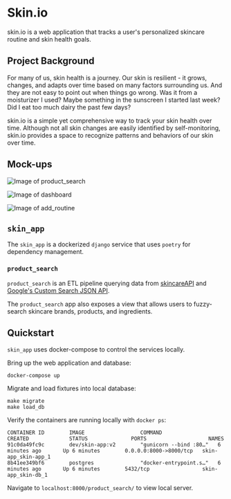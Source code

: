 # Skin.io

skin.io is a web application that tracks a user's personalized skincare routine and skin health goals.

## Project Background

For many of us, skin health is a journey. Our skin is resilient - it grows, changes, and adapts over time based on many factors surrounding us. And they are not easy to point out when things go wrong. Was it from a moisturizer I used? Maybe something in the sunscreen I started last week? Did I eat too much dairy the past few days?

skin.io is a simple yet comprehensive way to track your skin health over time. Although not all skin changes are easily identified by self-monitoring, skin.io provides a space to recognize patterns and behaviors of our skin over time.

## Mock-ups

![Image of product_search](/Users/wooyangson/dev/skin-app/static/product_search.JPG)


![Image of dashboard](/Users/wooyangson/dev/skin-app/static/dashboard.JPG)


![Image of add_routine](/Users/wooyangson/dev/skin-app/static/add_routine.JPG)

## `skin_app`

The `skin_app` is a dockerized `django` service that uses `poetry` for dependency management.

### `product_search`
`product_search` is an ETL pipeline querying data from [skincareAPI](https://github.com/LauraRobertson/skincareAPI) and [Google's Custom Search JSON API](https://developers.google.com/custom-search/v1/overview).

The `product_search` app also exposes a view that allows users to fuzzy-search skincare brands, products, and ingredients.

## Quickstart
`skin_app` uses docker-compose to control the services locally.

Bring up the web application and database:
```
docker-compose up
```

Migrate and load fixtures into local database:
```
make migrate
make load_db
```

Verify the containers are running locally with `docker ps`:
```
CONTAINER ID        IMAGE                  COMMAND                  CREATED             STATUS              PORTS                    NAMES
91c0da49fc9c        dev/skin-app:v2        "gunicorn --bind :80…"   6 minutes ago       Up 6 minutes        0.0.0.0:8000->8000/tcp   skin-app_skin-app_1
8b41ee349bf6        postgres               "docker-entrypoint.s…"   6 minutes ago       Up 6 minutes        5432/tcp                 skin-app_skin-db_1

```
Navigate to `localhost:8000/product_search/` to view local server.

